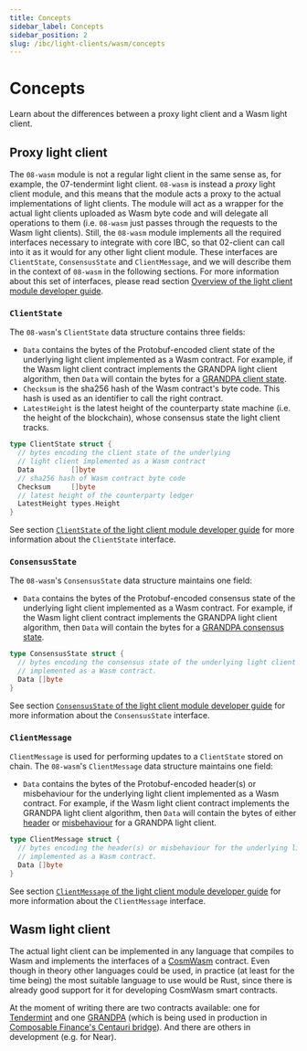 ```yaml
---
title: Concepts
sidebar_label: Concepts
sidebar_position: 2
slug: /ibc/light-clients/wasm/concepts
---
```


# Concepts

Learn about the differences between a proxy light client and a Wasm light client. 

## Proxy light client

The `08-wasm` module is not a regular light client in the same sense as, for example, the 07-tendermint light client. `08-wasm` is instead a *proxy* light client module, and this means that the module acts a proxy to the actual implementations of light clients. The module will act as a wrapper for the actual light clients uploaded as Wasm byte code and will delegate all operations to them (i.e. `08-wasm` just passes through the requests to the Wasm light clients). Still, the `08-wasm` module implements all the required interfaces necessary to integrate with core IBC, so that 02-client can call into it as it would for any other light client module. These interfaces are `ClientState`, `ConsensusState` and `ClientMessage`, and we will describe them in the context of `08-wasm` in the following sections. For more information about this set of interfaces, please read section [Overview of the light client module developer guide](../01-developer-guide/01-overview.md#overview).

### `ClientState`

The `08-wasm`'s `ClientState` data structure contains three fields:

- `Data` contains the bytes of the Protobuf-encoded client state of the underlying light client implemented as a Wasm contract. For example, if the Wasm light client contract implements the GRANDPA light client algorithm, then `Data` will contain the bytes for a [GRANDPA client state](https://github.com/ComposableFi/composable-ibc/blob/02ce69e2843e7986febdcf795f69a757ce569272/light-clients/ics10-grandpa/src/proto/grandpa.proto#L35-L60).
- `Checksum` is the sha256 hash of the Wasm contract's byte code. This hash is used as an identifier to call the right contract.
- `LatestHeight` is the latest height of the counterparty state machine (i.e. the height of the blockchain), whose consensus state the light client tracks.

```go
type ClientState struct {
  // bytes encoding the client state of the underlying 
  // light client implemented as a Wasm contract
  Data         []byte
  // sha256 hash of Wasm contract byte code
  Checksum     []byte
  // latest height of the counterparty ledger
  LatestHeight types.Height
}
```

See section [`ClientState` of the light client module developer guide](../01-developer-guide/01-overview.md#clientstate) for more information about the `ClientState` interface.

### `ConsensusState`

The `08-wasm`'s `ConsensusState` data structure maintains one field:

- `Data` contains the bytes of the Protobuf-encoded consensus state of the underlying light client implemented as a Wasm contract. For example, if the Wasm light client contract implements the GRANDPA light client algorithm, then `Data` will contain the bytes for a [GRANDPA consensus state](https://github.com/ComposableFi/composable-ibc/blob/02ce69e2843e7986febdcf795f69a757ce569272/light-clients/ics10-grandpa/src/proto/grandpa.proto#L87-L94).

```go
type ConsensusState struct {
  // bytes encoding the consensus state of the underlying light client
  // implemented as a Wasm contract.
  Data []byte
}
```

See section [`ConsensusState` of the light client module developer guide](../01-developer-guide/01-overview.md#consensusstate) for more information about the `ConsensusState` interface.

### `ClientMessage`

`ClientMessage` is used for performing updates to a `ClientState` stored on chain. The `08-wasm`'s `ClientMessage` data structure maintains one field:

- `Data` contains the bytes of the Protobuf-encoded header(s) or misbehaviour for the underlying light client implemented as a Wasm contract. For example, if the Wasm light client  contract implements the GRANDPA light client algorithm, then `Data` will contain the bytes of either [header](https://github.com/ComposableFi/composable-ibc/blob/02ce69e2843e7986febdcf795f69a757ce569272/light-clients/ics10-grandpa/src/proto/grandpa.proto#L96-L104) or [misbehaviour](https://github.com/ComposableFi/composable-ibc/blob/02ce69e2843e7986febdcf795f69a757ce569272/light-clients/ics10-grandpa/src/proto/grandpa.proto#L106-L112) for a GRANDPA light client.

```go
type ClientMessage struct {
  // bytes encoding the header(s) or misbehaviour for the underlying light client
  // implemented as a Wasm contract.
  Data []byte
}
```

See section [`ClientMessage` of the light client module developer guide](../01-developer-guide/01-overview.md#clientmessage) for more information about the `ClientMessage` interface.

## Wasm light client

The actual light client can be implemented in any language that compiles to Wasm and implements the interfaces of a [CosmWasm](https://docs.cosmwasm.com/docs/) contract. Even though in theory other languages could be used, in practice (at least for the time being) the most suitable language to use would be Rust, since there is already good support for it for developing CosmWasm smart contracts.

At the moment of writing there are two contracts available: one for [Tendermint](https://github.com/ComposableFi/composable-ibc/tree/master/light-clients/ics07-tendermint-cw) and one [GRANDPA](https://github.com/ComposableFi/composable-ibc/tree/master/light-clients/ics10-grandpa-cw) (which is being used in production in [Composable Finance's Centauri bridge](https://github.com/ComposableFi/composable-ibc)). And there are others in development (e.g. for Near).
